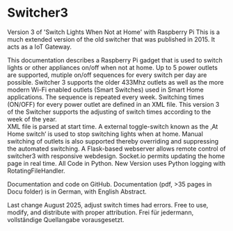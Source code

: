 # Switcher3
Version 3 of 'Switch Lights When Not at Home' with Raspberry Pi
This is a much extended version of the old switcher that was published in 2015. It acts as a IoT Gateway.

This documentation describes a Raspberry Pi gadget that is used to switch lights or other appliances on/off when not at home. 
Up to 5 power outlets are supported, mutiple on/off sequences for every switch per day are possible. Switcher 3 supports the older 433Mhz outlets 
as well as the more modern Wi-Fi enabled outlets (Smart Switches) used in Smart Home applications. 
The sequence is repeated every week. Switching times (ON/OFF) for every power outlet are defined in an XML file. 
This version 3 of the Switcher supports the adjusting of switch times according to the week of the year.  
XML file is parsed at start time. A external toggle-switch known as the ‚At Home switch‘ 
is used to stop switching lights when at home. Manual switching of outlets is also supported
thereby overriding and suppressing the automated switching.
A Flask-based webserver allows remote control of switcher3 with responsive webdesign. Socket.io permits updating the home page in real time.
All Code in Python. New Version uses Python logging with RotatingFileHandler.

Documentation and code on GitHub. 
Documentation (pdf, >35 pages in Docu folder) is in German, with English Abstract.  

Last change August 2025, adjust switch times had errors. 
Free to use, modify, and distribute with proper attribution.
Frei für jedermann, vollständige Quellangabe vorausgesetzt.

